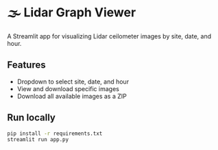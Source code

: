# 🌫️ Lidar Graph Viewer

A Streamlit app for visualizing Lidar ceilometer images by site, date, and hour.

## Features

- Dropdown to select site, date, and hour
- View and download specific images
- Download all available images as a ZIP

## Run locally

```bash
pip install -r requirements.txt
streamlit run app.py


